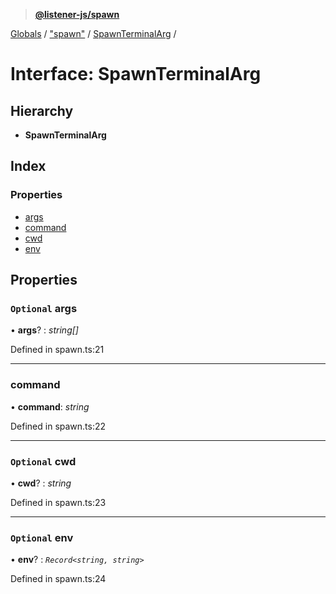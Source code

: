 > **[@listener-js/spawn](../README.md)**

[Globals](../globals.md) / ["spawn"](../modules/_spawn_.md) / [SpawnTerminalArg](_spawn_.spawnterminalarg.md) /

# Interface: SpawnTerminalArg

## Hierarchy

* **SpawnTerminalArg**

## Index

### Properties

* [args](_spawn_.spawnterminalarg.md#optional-args)
* [command](_spawn_.spawnterminalarg.md#command)
* [cwd](_spawn_.spawnterminalarg.md#optional-cwd)
* [env](_spawn_.spawnterminalarg.md#optional-env)

## Properties

### `Optional` args

• **args**? : *string[]*

Defined in spawn.ts:21

___

###  command

• **command**: *string*

Defined in spawn.ts:22

___

### `Optional` cwd

• **cwd**? : *string*

Defined in spawn.ts:23

___

### `Optional` env

• **env**? : *`Record<string, string>`*

Defined in spawn.ts:24